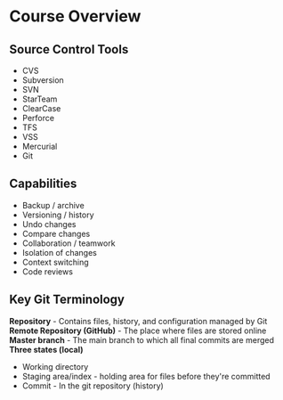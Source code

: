 # Course Overview

## Source Control Tools

* CVS
* Subversion
* SVN
* StarTeam
* ClearCase
* Perforce
* TFS
* VSS
* Mercurial
* Git

## Capabilities

* Backup / archive
* Versioning / history
* Undo changes
* Compare changes
* Collaboration / teamwork
* Isolation of changes
* Context switching
* Code reviews

## Key Git Terminology

**Repository** - Contains files, history, and configuration managed by Git <br>
**Remote Repository (GitHub)** - The place where files are stored online<br>
**Master branch** - The main branch to which all final commits are merged<br>
**Three states (local)**<br>
* Working directory <br> 
* Staging area/index - holding area for files before they're committed <br>
* Commit - In the git repository (history)<br>


